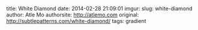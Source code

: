 title: White Diamond
date: 2014-02-28 21:09:01
imgur: 
slug: white-diamond
author: Atle Mo
authorsite: http://atlemo.com
original: http://subtlepatterns.com/white-diamond/
tags: gradient
